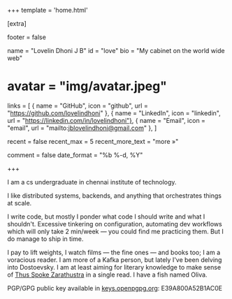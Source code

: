+++
template = 'home.html'

[extra]

footer = false

name = "Lovelin Dhoni J B"
id = "love"
bio = "My cabinet on the world wide web"
# avatar = "img/avatar.jpeg"
links = [
  { name = "GitHub", icon = "github", url = "https://github.com/lovelindhoni" },
  { name = "LinkedIn", icon = "linkedin", url = "https://linkedin.com/in/lovelindhoni"},
  { name = "Email", icon = "email", url = "mailto:jblovelindhoni@gmail.com" },
]

recent = false
recent_max = 5
recent_more_text = "more »"

comment = false
date_format = "%b %-d, %Y"

+++

I am a cs undergraduate in chennai institute of technology.

I like distributed systems, backends, and anything that orchestrates things at scale.

I write code, but mostly I ponder what code I should write and what I shouldn't. Excessive tinkering on configuration, automating dev workflows which will only take 2 min/week — you could find me practicing them. But I do manage to ship in time.

I pay to lift weights, I watch films — the fine ones — and books too; I am a voracious reader. I am more of a Kafka person, but lately I've been delving into Dostoevsky. I am at least aiming for literary knowledge to make sense of [Thus Spoke Zarathustra](https://www.goodreads.com/book/show/51893.Thus_Spoke_Zarathustra) in a single read.
I have a fish named Oliva.

<!-- Achievements that are close to my heart, -->
<!---->
<!-- - Winning bronze in the 100m dash in 6th grade. That was euphoric ngl. -->
<!-- - Scoring 97% in the final year examination of high school. -->
<!-- - Winning the Smart India Hackathon 2024 Edition. -->

PGP/GPG public key available in [keys.openpgpg.org](https://keys.openpgp.org): E39A800A52B1AC0E
